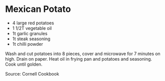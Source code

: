 # Mexican Potato

* 4 large red potatoes
* 1 1/2T vegetable oil
* 1t garlic granules
* 1t steak seasoning
* 1t chilli powder

Wash and cut potatoes into 8 pieces, cover and microwave for 7 minutes on high.  Drain on paper.  Heat oil in frying pan and potatoes and seasoning.  Cook until golden.

Source: Cornell Cookbook

